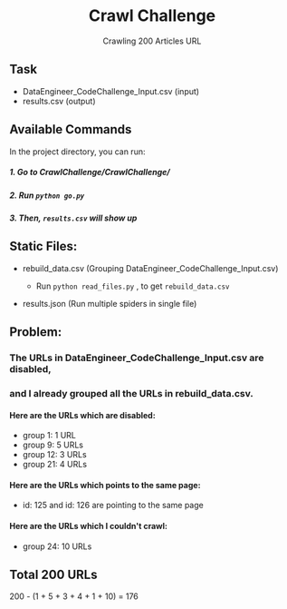 <h1 align="center">Crawl Challenge</h1>

<p align="center">Crawling 200 Articles URL</p>


## Task
- DataEngineer_CodeChallenge_Input.csv (input)
- results.csv (output)

## Available Commands

In the project directory, you can run:

##### 1. Go to  CrawlChallenge/CrawlChallenge/

##### 2. Run `python go.py` 

##### 3. Then, `results.csv` will show up


## Static Files:
- rebuild_data.csv (Grouping DataEngineer_CodeChallenge_Input.csv)
     - Run `python read_files.py` , to get `rebuild_data.csv`

- results.json (Run multiple spiders in single file)


## Problem:

### The URLs in DataEngineer_CodeChallenge_Input.csv are disabled, 
### and I already grouped all the URLs in rebuild_data.csv.

#### Here are the URLs which are disabled:

- group 1: 1 URL
- group 9: 5 URLs
- group 12: 3 URLs
- group 21: 4 URLs

#### Here are the URLs which points to the same page:
- id: 125 and id: 126 are pointing to the same page

#### Here are the URLs which I couldn't crawl:
- group 24: 10 URLs

## Total 200 URLs 
200 - (1 + 5 + 3 + 4 + 1 + 10) = 176

